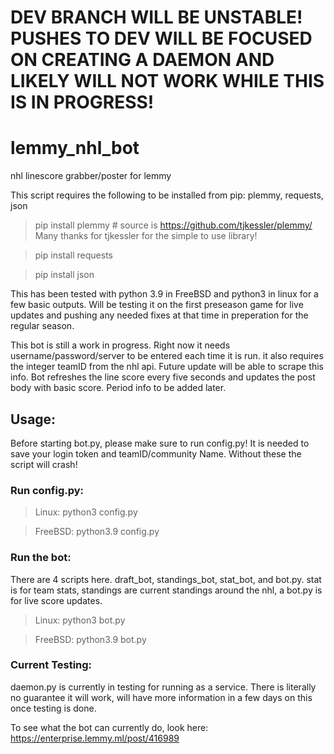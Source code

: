 # DEV BRANCH WILL BE UNSTABLE! PUSHES TO DEV WILL BE FOCUSED ON CREATING A DAEMON AND LIKELY WILL NOT WORK WHILE THIS IS IN PROGRESS!


# lemmy_nhl_bot
nhl linescore grabber/poster for lemmy

This script requires the following to be installed from pip: plemmy, requests, json

> pip install plemmy  # source is https://github.com/tjkessler/plemmy/  Many thanks for tjkessler for the simple to use library!

> pip install requests

> pip install json

This has been tested with python 3.9 in FreeBSD and python3 in linux for a few basic outputs. Will be testing it on the first preseason game for live updates and pushing any needed fixes at that time in preperation for the regular season.

This bot is still a work in progress. Right now it needs username/password/server to be entered each time it is run. it also requires the integer teamID from the nhl api. Future update will be able to scrape this info. Bot refreshes the line score every five seconds and updates the post body with basic score. Period info to be added later.

## Usage:
Before starting bot.py, please make sure to run config.py! It is needed to save your login token and teamID/community Name. Without
these the script will crash!

### Run config.py:
> Linux: python3 config.py

>FreeBSD: python3.9 config.py

### Run the bot:
There are 4 scripts here. draft_bot, standings_bot, stat_bot, and bot.py. stat is for team stats, standings are current standings 
around the nhl, a bot.py is for live score updates.

> Linux: python3 bot.py

> FreeBSD: python3.9 bot.py

### Current Testing:
daemon.py is currently in testing for running as a service. There is literally no guarantee it will work, will have more information in a few days on this once testing is done.


To see what the bot can currently do, look here: https://enterprise.lemmy.ml/post/416989
